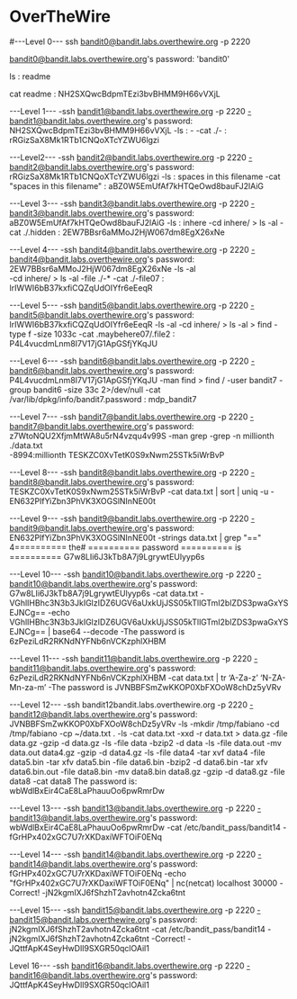 # OverTheWire
#---Level 0---
ssh bandit0@bandit.labs.overthewire.org -p 2220

bandit0@bandit.labs.overthewire.org's password: 'bandit0'

ls : readme 

cat readme : NH2SXQwcBdpmTEzi3bvBHMM9H66vVXjL

---Level 1--- 
-ssh bandit1@bandit.labs.overthewire.org -p 2220
-bandit1@bandit.labs.overthewire.org's password: NH2SXQwcBdpmTEzi3bvBHMM9H66vVXjL
-ls : - 
-cat ./- : rRGizSaX8Mk1RTb1CNQoXTcYZWU6lgzi

---Level2---
-ssh bandit2@bandit.labs.overthewire.org -p 2220
-bandit2@bandit.labs.overthewire.org's password: rRGizSaX8Mk1RTb1CNQoXTcYZWU6lgzi
-ls : spaces in this filename 
-cat "spaces in this filename" : aBZ0W5EmUfAf7kHTQeOwd8bauFJ2lAiG


---Level 3---
-ssh bandit3@bandit.labs.overthewire.org -p 2220
-bandit3@bandit.labs.overthewire.org's password: aBZ0W5EmUfAf7kHTQeOwd8bauFJ2lAiG
-ls : inhere 
-cd inhere/ > ls -al
-cat ./.hidden : 2EW7BBsr6aMMoJ2HjW067dm8EgX26xNe

---Level 4---
-ssh bandit4@bandit.labs.overthewire.org -p 2220
-bandit4@bandit.labs.overthewire.org's password: 2EW7BBsr6aMMoJ2HjW067dm8EgX26xNe
-ls -al  
-cd inhere/ > ls -al 
-file ./-* 
-cat ./-file07 : lrIWWI6bB37kxfiCQZqUdOIYfr6eEeqR

---Level 5---
-ssh bandit5@bandit.labs.overthewire.org -p 2220
-bandit5@bandit.labs.overthewire.org's password: lrIWWI6bB37kxfiCQZqUdOIYfr6eEeqR
-ls -al 
-cd inhere/ > ls -al > find -type f -size 1033c 
-cat .maybehere07/.file2 : P4L4vucdmLnm8I7V17jG1ApGSfjYKqJU

---Level 6---
-ssh bandit6@bandit.labs.overthewire.org -p 2220
-bandit6@bandit.labs.overthewire.org's password: P4L4vucdmLnm8I7V17jG1ApGSfjYKqJU
-man find > find / -user bandit7 -group bandit6 -size 33c 2>/dev/null 
-cat /var/lib/dpkg/info/bandit7.password : mdp_bandit7

---Level 7---
-ssh bandit7@bandit.labs.overthewire.org -p 2220
-bandit7@bandit.labs.overthewire.org's password: z7WtoNQU2XfjmMtWA8u5rN4vzqu4v99S
-man grep 
-grep -n millionth ./data.txt  
-8994:millionth  TESKZC0XvTetK0S9xNwm25STk5iWrBvP

---Level 8---
-ssh bandit8@bandit.labs.overthewire.org -p 2220
-bandit8@bandit.labs.overthewire.org's password: TESKZC0XvTetK0S9xNwm25STk5iWrBvP
-cat data.txt | sort | uniq -u 
-EN632PlfYiZbn3PhVK3XOGSlNInNE00t

---Level 9---
-ssh bandit9@bandit.labs.overthewire.org -p 2220
-bandit9@bandit.labs.overthewire.org's password: EN632PlfYiZbn3PhVK3XOGSlNInNE00t
-strings data.txt | grep "=="
4========== the#
========== password
========== is
========== G7w8LIi6J3kTb8A7j9LgrywtEUlyyp6s

---Level 10---
-ssh bandit10@bandit.labs.overthewire.org -p 2220
-bandit10@bandit.labs.overthewire.org's password: G7w8LIi6J3kTb8A7j9LgrywtEUlyyp6s
-cat data.txt
-VGhlIHBhc3N3b3JkIGlzIDZ6UGV6aUxkUjJSS05kTllGTmI2blZDS3pwaGxYSEJNCg==
-echo VGhlIHBhc3N3b3JkIGlzIDZ6UGV6aUxkUjJSS05kTllGTmI2blZDS3pwaGxYSEJNCg== | base64 --decode
-The password is 6zPeziLdR2RKNdNYFNb6nVCKzphlXHBM

---Level 11---
-ssh bandit11@bandit.labs.overthewire.org -p 2220
-bandit11@bandit.labs.overthewire.org's password: 6zPeziLdR2RKNdNYFNb6nVCKzphlXHBM
-cat data.txt | tr ‘A-Za-z’ ‘N-ZA-Mn-za-m’
-The password is JVNBBFSmZwKKOP0XbFXOoW8chDz5yVRv

---Level 12---
-ssh bandit12bandit.labs.overthewire.org -p 2220
-bandit12@bandit.labs.overthewire.org's password: JVNBBFSmZwKKOP0XbFXOoW8chDz5yVRv
-ls
-mkdir /tmp/fabiano
-cd /tmp/fabiano
-cp ~/data.txt .
-ls
-cat data.txt
-xxd -r data.txt > data.gz
-file data.gz
-gzip -d data.gz
-ls
-file data
-bzip2 -d data
-ls
-file data.out
-mv data.out data4.gz
-gzip -d data4.gz
-ls
-file data4
-tar xvf data4
-file data5.bin
-tar xfv data5.bin
-file data6.bin
-bzip2 -d data6.bin
-tar xfv data6.bin.out
-file data8.bin
-mv data8.bin data8.gz
-gzip -d data8.gz
-file data8
-cat data8 The password is: wbWdlBxEir4CaE8LaPhauuOo6pwRmrDw

---Level 13---
-ssh bandit13@bandit.labs.overthewire.org -p 2220
-bandit13@bandit.labs.overthewire.org's password: wbWdlBxEir4CaE8LaPhauuOo6pwRmrDw
-cat /etc/bandit_pass/bandit14
-fGrHPx402xGC7U7rXKDaxiWFTOiF0ENq

---Level 14---
-ssh bandit14@bandit.labs.overthewire.org -p 2220
-bandit14@bandit.labs.overthewire.org's password: fGrHPx402xGC7U7rXKDaxiWFTOiF0ENq
-echo "fGrHPx402xGC7U7rXKDaxiWFTOiF0ENq" | nc(netcat) localhost 30000
-Correct!
-jN2kgmIXJ6fShzhT2avhotn4Zcka6tnt

---Level 15---
-ssh bandit15@bandit.labs.overthewire.org -p 2220
-bandit15@bandit.labs.overthewire.org's password: jN2kgmIXJ6fShzhT2avhotn4Zcka6tnt
-cat /etc/bandit_pass/bandit14
-jN2kgmIXJ6fShzhT2avhotn4Zcka6tnt
-Correct!
-JQttfApK4SeyHwDlI9SXGR50qclOAil1

Level 16---
-ssh bandit16@bandit.labs.overthewire.org -p 2220
-bandit16@bandit.labs.overthewire.org's password: JQttfApK4SeyHwDlI9SXGR50qclOAil1

